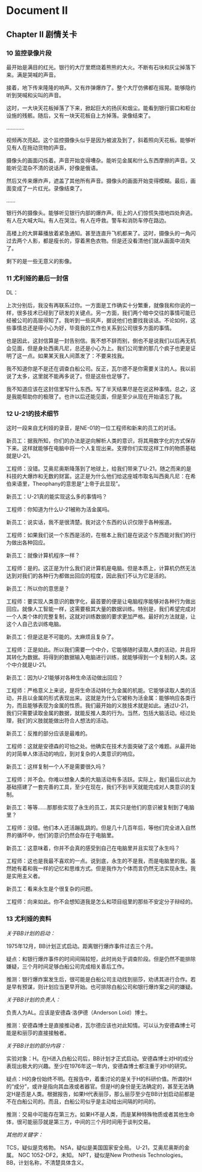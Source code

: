 # Document II

## Chapter II 剧情关卡

### 10 监控录像片段

最开始是满目的红光。银行的大厅里燃烧着熊熊的大火。不断有石块和灰尘掉落下来。满是哭喊的声音。

接着，地下传来隆隆的响声。又有炸弹爆炸了。整个大厅仿佛都在摇晃。能够隐约听到哭喊和尖叫的声音。

这时，一大块天花板掉落了下来，掀起巨大的扬灰和烟尘。能看到银行窗口和柜台设施的残骸。随后，又有一块天花板自上方掉落。录像结束了。

…………

视频再次亮起。这个监控摄像头似乎是因为被波及到了，斜着照向天花板。能够听见有人在拖动货物的声音。

摄像头的画面闪烁着。声音开始变得嘈杂。能听见金属和什么东西摩擦的声音。又能听见混杂不清的说话声，好像是俄语。

然后又传来爆炸声，遮盖了其他所有声音。摄像头的画面开始变得模糊。最后，画面变成了一片红光。录像结束了。

……

银行外的摄像头。能够听见银行内部的爆炸声。街上的人们惊慌失措地四处奔逃。有人在大喊大叫。有人在哭泣。有人在呼救。警车和消防车停在路边。

高楼上的大屏幕播放着紧急通知。甚至连直升飞机都来了。这时，摄像头的一角闪过去两个人影，都是瘦长的，穿着黑色衣物。但是还没看清他们就从画面中消失了。

剩下的是一些无意义的影像。

### 11 尤利娅的最后一封信

DL：

上次分别后，我没有再联系过你。一方面是工作确实十分繁重，就像我和你说的一样，很多技术已经到了研发的关键点。另一方面，我们两个暗中交往的事情可能已经被公司的高层得知了。我听到一些风声，据说他们也要找我谈话。不论如何，这些事情总还是得小心为好，毕竟我的工作也关系到公司很多方面的事情。

也是因此，这封信算是一封告别信。我不想不辞而别，倒也不是说我们以后再无机会见面，但是身处西奥凡尼，总还是小心为上。我们公司里的那几个疯子也更是证明了这一点。如果某天我人间蒸发了：不要来找我。

我不知道你是不是还在调查白船公司。反正，瓦尔德不是你需要关注的人。我以前说了太多，这里就不能再多说了。但是这些也足够了。

我不知道应该在这封信里写什么东西。写了半天结果尽是在说这种事情。总之，这是我能帮助你的极限了。也许以后还能见面，但是至少从现在开始请忘了我。

### 12 U-21的技术细节

这时一段来自尤利娅的录音，是NE-01的一位工程师和新来的员工的对话。

新员工：据我所知，你们的办法是逆向解析人类的意识，将其用数字化的方式保存下来。这样就能够在电脑中将一个人复现出来。支撑你们实现这样工作的物质基础就是U-21。

工程师：没错。艾奥尼奥斯降落到了地球上，给我们带来了U-21，随之而来的是科技的大爆炸和无数的财富。这正是为什么他们给这座城市取名叫西奥凡尼：在希伯来语里，Theophany的意思是“上帝于此显现”。

新员工：U-21真的能实现这么多的事情吗？

工程师：你知道为什么U-21被称为活金属吗。

新员工：说实话，我不是很清楚。我对这个东西的认识仅限于各种报道。

工程师：如果我们说一个东西是活的，在根本上我们是在说这个东西能对我们的行为做出各种回应。

新员工：就像计算机程序一样？

工程师：是的。这正是为什么我们说计算机是电脑。但是本质上，计算机仍然无法达到对我们的各种行为都做出回应的程度，因此我们不认为它是活的。

新员工：所以你的意思是？

工程师：要实现人类意识的数字化，最首要的便是让电脑程序能够对各种行为做出回应。就像人工智能一样，这需要极其大量的数据训练。特别是，我们希望完成对一个人类个体的完整复制，这就对训练数据的要求更加严格。最好的方法就是，让这个人自己去训练电脑。

新员工：但是这是不可能的。太麻烦且复杂了。

工程师：正是如此。所以我们需要一个中介，它能够随时读取人类的活动，并且将其转化为数据。将得到的数据输入电脑进行训练，就能够得到一个复制的人类。这个中介就是U-21。

新员工：因为U-21能够对各种生命活动做出回应？

工程师：严格意义上来说，是将生命活动转化为金属的机能。它能够读取人类的活动，并且以金属的形式表现出来。这就是为什么它被称为活金属：能够响应各类行为，而且能够表现为金属的性质。我们最开始的义肢技术就是如此。通过U-21，我们只需要读取金属的数据，就能反推人类的行为。当然，包括大脑活动。经过处理，我们的义肢就能做出符合人想法的活动。

新员工：反推的部分应该是最难的。

工程师：这就是安德森的可怕之处。他确实在技术方面突破了这个难题。从最开始的对简单人体活动的响应，到对复杂的人类意识的响应。

新员工：这样复制一个人不是需要很久吗？

工程师：并不会。你难以想象人类的大脑活动有多活跃。实际上，我们最后以此为基础搭建了一套完善的工具，至少在现在，我们不到半天就能完成对人类意识的复制。

新员工：等等……那那些实现了永生的员工，其实只是他们的意识被复制到了电脑里？

工程师：没错。他们本人还活蹦乱跳的。但是几十几百年后，等他们完全进入自然界的循环中，他们的意识仍然会存在于电脑里。

新员工：这意味着，你并不会真的感受到自己在电脑里并且实现了永生吗？

工程师：这也是我最不喜欢的一点。说到底，永生的不是我，而是电脑里的我。虽然她有着和我一样的记忆和思维方式。但是我作为个体而言仍然无法实现永生。我是实用主义者。

新员工：看来永生是个很复杂的问题。

工程师：向来如此。你不会想知道我是怎么和项目组里的那些不安定分子辩经的。

### 13 尤利娅的资料

*关于BB计划的启动：*

1975年12月，BB计划正式启动。距离银行爆炸事件过去三个月。

疑点：和银行爆炸事件的时间间隔较短，此时尚处于调查阶段。但是仍然不能排除嫌疑，三个月时间足够白船公司完成相关善后工作。

推测：银行爆炸案发生后，很可能是白船公司主动找到丽莎，劝诱其进行合作。若是早有预谋，则计划应当更早开始。也可排除白船公司和银行爆炸案之间的嫌疑。

*关于BB计划的负责人：*

负责人为AL。应该是安德森·洛伊德（Anderson Loid）博士。

推测：安德森博士是直接推动者，瓦尔德应该也对此知情。可以认为安德森博士可能是和丽莎的直接接触者。

*关于BB计划的部分内容：*

实验对象：H。在H进入白船公司后，BB计划才正式启动。安德森博士对H的成分表现出极大的兴趣。至少在1976年这一年内，安德森博士都注重于对H的研究。

疑点：H的身份始终不明。在报告中，着重讨论的是关于H的科研价值。所谓的H的“成分”，或许是指向其血液或者器官。但是H的身份是无法确定的，甚至无法确定H是否是人类。根据报告，如果H代表丽莎，那么丽莎至少在BB计划启动前都是不在白船公司的。而且，白船公司似乎是主动给出间隔的时间的。

推测：交易中可能存在第三方。如果H不是人类，而是某种特殊物质或者其他生命体，很可能丽莎就是第三方，中间的三个月时间用于谈判交易。

*其他的关键字：*

TCS，疑似是克格勃。
NSA，疑似是美国国家安全局。
U-21，艾奥尼奥斯的金属。
NGC 1052-DF2，未知。
NPT，疑似是New Prothesis Technologies。
BB，计划名称，不清楚具体含义。
